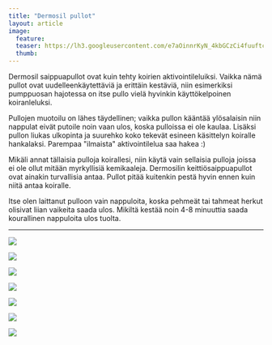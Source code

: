 ```yaml
---
title: "Dermosil pullot"
layout: article
image:
  feature:
  teaser: https://lh3.googleusercontent.com/e7aOinnrKyN_4kbGCzCi4fuuftcXfb_mtPfheWLyUomydzXNdtr5BByWjvtWxZf5n5WiYA6T_oEKUmlEpLHfz-PbS-68SwnnWWH6QXdLGh9umoLJ6GJlmOe8Gfyq8xZqMLApiem-k08D1RiRvox1VSBQBx4WAaT3syTl-hox0zQbbnA5rmhKQ1rp6K5kBhe10CYcZkhJlIzTcG3-DmqfzIIo7y4HeTyxoHNfAbo5_H1rkejV33WdmZ1S5jtSpv_llN8a5cgPAjEMJINpL-8pJXSmA90cY4lmD-ltyiqSNxz8ix_pMX9zEbJvyVpQt5db-E_kY6sOpt6pykA0pawXzUhPOGQiCgh12ZIvb-Oos0cg5faridlJd6gAbTMBRPyIthng9Y21WnJv2YbihGcW8WmH6cyvFAn2Ayj_22LQIiOLao_0BDrC-ypooLi4bjBiCmp0ddsh4Ds6tvtM8ATSosyRZV6EmqFHnhr31RtMPYjS8aj-WcKpkEOMNZ5ZLPExvCcU754Gr5tfjgIGX07Ux7mXeb0etSA54piJNeWSO4w=w245
  thumb:
---
```


Dermosil saippuapullot ovat kuin tehty koirien aktivointileluiksi. Vaikka nämä pullot ovat uudelleenkäytettäviä ja erittäin kestäviä, niin esimerkiksi pumppuosan hajotessa on itse pullo vielä hyvinkin käyttökelpoinen koiranleluksi.

Pullojen muotoilu on lähes täydellinen; vaikka pullon kääntää ylösalaisin niin nappulat eivät putoile noin vaan ulos, koska pulloissa ei ole kaulaa. Lisäksi pullon liukas ulkopinta ja suurehko koko tekevät esineen käsittelyn koiralle hankalaksi. Parempaa "ilmaista" aktivointilelua saa hakea :)

Mikäli annat tällaisia pulloja koirallesi, niin käytä vain sellaisia pulloja joissa ei ole ollut mitään myrkyllisiä kemikaaleja. Dermosilin keittiösaippuapullot ovat ainakin turvallisia antaa. Pullot pitää kuitenkin pestä hyvin ennen kuin niitä antaa koiralle.

Itse olen laittanut pulloon vain nappuloita, koska pehmeät tai tahmeat herkut olisivat liian vaikeita saada ulos. Mikiltä kestää noin 4-8 minuuttia saada kourallinen nappuloita ulos tuolta.

---

[![](https://lh3.googleusercontent.com/-nGPYwYwXC3vB0m5VwJsuVXR9MyeQdPrVKf6DIJCwXspkXNHtOEzdsYOQkT1hLuIlB7i39IFPnag12BRNjPVxHmrU6B3_1Px6mnEqCFxk34WF-6GoYyVwM50kn9M0JBFV7He2LhCJMF-wkk6E7XHxqbkaOI7Jm-nmpagoGmMiyrUmO34hHJbhp5Az_6M53eOBNmhomi469T_BlRmXdLL8vQujokgjpDR3a8wrXY5rrnKD2JqJNYBnIfOG2IqcpN2J8fcPbcv0orTk1fi9_6K7udQE6mqAP3rfujCwa5m0V41wWo-Gf4dyCtVsbJd_SPVmTSkVboaMkjSXXdtcreNH8edzF2W7nqFXNuzGmJ8K7MWOShjM5YU6I0CPiuSWgk0oaIDVBc3B3TVWp-9uv8T-niDILCnp80vDLjNbLBtsjtFFBJPLxkKrIEh1Qb8HaWJv7uvdkK8K9FvfYzs4vNJ8utTihZMVcuq-cp81wMW0kRjY-cFDsabGBmcR7QgvtbTfDZhIdawZ0QZXjRqnkESKEgfmoV4Vt5UtdSBBm9X3KQ=w800)](https://lh3.googleusercontent.com/-nGPYwYwXC3vB0m5VwJsuVXR9MyeQdPrVKf6DIJCwXspkXNHtOEzdsYOQkT1hLuIlB7i39IFPnag12BRNjPVxHmrU6B3_1Px6mnEqCFxk34WF-6GoYyVwM50kn9M0JBFV7He2LhCJMF-wkk6E7XHxqbkaOI7Jm-nmpagoGmMiyrUmO34hHJbhp5Az_6M53eOBNmhomi469T_BlRmXdLL8vQujokgjpDR3a8wrXY5rrnKD2JqJNYBnIfOG2IqcpN2J8fcPbcv0orTk1fi9_6K7udQE6mqAP3rfujCwa5m0V41wWo-Gf4dyCtVsbJd_SPVmTSkVboaMkjSXXdtcreNH8edzF2W7nqFXNuzGmJ8K7MWOShjM5YU6I0CPiuSWgk0oaIDVBc3B3TVWp-9uv8T-niDILCnp80vDLjNbLBtsjtFFBJPLxkKrIEh1Qb8HaWJv7uvdkK8K9FvfYzs4vNJ8utTihZMVcuq-cp81wMW0kRjY-cFDsabGBmcR7QgvtbTfDZhIdawZ0QZXjRqnkESKEgfmoV4Vt5UtdSBBm9X3KQ=s0)

[![](https://lh3.googleusercontent.com/ShuGYpYkghufqwSiOg2mGAzbP9FpPyRvtow4uSMLyZGNxuO3oiMZ3lOsTDkSg50a1OQjah54YnFNf76FnPwUvwIvMSokYcKEUl7xuD0c6HhADK68bDErw54oCiQWt7bWpJd4ZeUaZik_TFZUsbdf7JnFAskSIv4NLtUEKQwwmYF-_B5vgu2CHhCNJkC_gVw4maqK46xlZr2iD7ixLMWTv-dZz5aKvzGvnS3ndQ4YMk5lUpduifPYM3iIz83Mb4EhGC6kq0XQ6tutSuEU__dojnnmGZspQA96oImQ5PbyWWm-xwq3FfCV2lEtFhvka6LNynQ830hbe7b54RQmsin_xYHvtwv-FH_Cldf3vcCu3Y_ZSuhPoe0vDrmWlxoKVn0AOSdFii4b_q-Ri4OmQUng1-aCMPS_6YG6YWoq9gKrrFzYm0zPCxbDyZD9t50koB4S3jkSyakbIshuFEFazkBmP9pN_Lo-Cdal2aAFRSHLFjCyg7Fidslo_D7DZut2omwiHk_X4K2cvkgYWlulP8XPJP8NZiM6d5p0gyuJuFD_EaA=w800)](https://lh3.googleusercontent.com/ShuGYpYkghufqwSiOg2mGAzbP9FpPyRvtow4uSMLyZGNxuO3oiMZ3lOsTDkSg50a1OQjah54YnFNf76FnPwUvwIvMSokYcKEUl7xuD0c6HhADK68bDErw54oCiQWt7bWpJd4ZeUaZik_TFZUsbdf7JnFAskSIv4NLtUEKQwwmYF-_B5vgu2CHhCNJkC_gVw4maqK46xlZr2iD7ixLMWTv-dZz5aKvzGvnS3ndQ4YMk5lUpduifPYM3iIz83Mb4EhGC6kq0XQ6tutSuEU__dojnnmGZspQA96oImQ5PbyWWm-xwq3FfCV2lEtFhvka6LNynQ830hbe7b54RQmsin_xYHvtwv-FH_Cldf3vcCu3Y_ZSuhPoe0vDrmWlxoKVn0AOSdFii4b_q-Ri4OmQUng1-aCMPS_6YG6YWoq9gKrrFzYm0zPCxbDyZD9t50koB4S3jkSyakbIshuFEFazkBmP9pN_Lo-Cdal2aAFRSHLFjCyg7Fidslo_D7DZut2omwiHk_X4K2cvkgYWlulP8XPJP8NZiM6d5p0gyuJuFD_EaA=s0)

[![](https://lh3.googleusercontent.com/iVkOajdc2X7NFK_oyjFLj3qOhhlpNo6AyX-QRS4hrG2SD-2AT2ctta_o_zfKWY52AGfy5muVf7q4m6TDZX7rT-lsqijCf2O1JEw9qINvtyOn1-DvElv4dQXBIPqE-xMujNrauO4tMo3rZz3UwxPBP49SA4luVeZvndvijxozksOmWmacEYLffvlT4immDbJwnN6ay6T6T0sdN_KwICPQ9PrpdrXRw3uJQB1dj03wuN_fD-5jHGHGnJN4x4WGbw30PRF1zltsoqtaXiAFzEnmFEHDiM1AyQREdeyXCjaQ8UVDNX4s9v1Tf05Ec5cHFHh_EAPT-IN1XnUjUSueep02192hLQ2KYLvLOt5N0YwyMAXWMBxFnssoTB8w-4e5gFY_IvZGlCctm2jiTJfw2TG3WiXkoc_3AuN_RcaNJ22UEdEPrTrqLN6gAQgGo-OHvX4qTSbqRJH0MU4HO5Yqc2-04U5eUYPYpiqUsCb25jre009IVCNRr1ftQDdZl47hmcrj3A8TcsyhVacJKPxhNMnMp_S609zz-NVQDswIaGqcPPM=w800)](https://lh3.googleusercontent.com/iVkOajdc2X7NFK_oyjFLj3qOhhlpNo6AyX-QRS4hrG2SD-2AT2ctta_o_zfKWY52AGfy5muVf7q4m6TDZX7rT-lsqijCf2O1JEw9qINvtyOn1-DvElv4dQXBIPqE-xMujNrauO4tMo3rZz3UwxPBP49SA4luVeZvndvijxozksOmWmacEYLffvlT4immDbJwnN6ay6T6T0sdN_KwICPQ9PrpdrXRw3uJQB1dj03wuN_fD-5jHGHGnJN4x4WGbw30PRF1zltsoqtaXiAFzEnmFEHDiM1AyQREdeyXCjaQ8UVDNX4s9v1Tf05Ec5cHFHh_EAPT-IN1XnUjUSueep02192hLQ2KYLvLOt5N0YwyMAXWMBxFnssoTB8w-4e5gFY_IvZGlCctm2jiTJfw2TG3WiXkoc_3AuN_RcaNJ22UEdEPrTrqLN6gAQgGo-OHvX4qTSbqRJH0MU4HO5Yqc2-04U5eUYPYpiqUsCb25jre009IVCNRr1ftQDdZl47hmcrj3A8TcsyhVacJKPxhNMnMp_S609zz-NVQDswIaGqcPPM=s0)

[![](https://lh3.googleusercontent.com/sdy2xYzUT9m7vIZ8NkuhB13omVhZXmiQ4szS857IhDbZ5CclRngRFCet3EuLvsNbmvttWTLYIzKonrOOSO5JjN0MhrjRJckmcoYs5IsOkTHVei5tPio75wYUpD6J-Nu-2McA2opUMROHfeMyr0z-3YduzVKmZqdGp3jX_Na6faHxPRg_Gpec-jWBPiK96J4AUoEkXshmkNzkoWlKaQ-hBVT_xB0lc4wpVi_8ROH4XfwzESDYuf8FkKGJ_SML3t-trFSd9_oExGzC94e8IWn3GVYYdXodscbMhsxxTo6dSoVglhGzyzL53ZFpxK-DkN-LargsjR-eJremIlqkCd9yvCMazQkiZK2n7z5ICY5LxUJZcS9SuburPOAaitGk2Cu41qtugHRcBVHKC5nbxF_3ZN_K04PFYA4giDrKfMKCz7rWKLuYNNJ87XTB2Eu24qEmPQ_CMFOBfZQMKZvbA6iK9Q2q-MJnZUGO1NJPuJxc4tV0OxVldUw-c9w_OsoPNIVmuSbw-AVKSVHEeicFM5NZ4Y3GA2anXrujogMTIXgHEdY=w800)](https://lh3.googleusercontent.com/sdy2xYzUT9m7vIZ8NkuhB13omVhZXmiQ4szS857IhDbZ5CclRngRFCet3EuLvsNbmvttWTLYIzKonrOOSO5JjN0MhrjRJckmcoYs5IsOkTHVei5tPio75wYUpD6J-Nu-2McA2opUMROHfeMyr0z-3YduzVKmZqdGp3jX_Na6faHxPRg_Gpec-jWBPiK96J4AUoEkXshmkNzkoWlKaQ-hBVT_xB0lc4wpVi_8ROH4XfwzESDYuf8FkKGJ_SML3t-trFSd9_oExGzC94e8IWn3GVYYdXodscbMhsxxTo6dSoVglhGzyzL53ZFpxK-DkN-LargsjR-eJremIlqkCd9yvCMazQkiZK2n7z5ICY5LxUJZcS9SuburPOAaitGk2Cu41qtugHRcBVHKC5nbxF_3ZN_K04PFYA4giDrKfMKCz7rWKLuYNNJ87XTB2Eu24qEmPQ_CMFOBfZQMKZvbA6iK9Q2q-MJnZUGO1NJPuJxc4tV0OxVldUw-c9w_OsoPNIVmuSbw-AVKSVHEeicFM5NZ4Y3GA2anXrujogMTIXgHEdY=s0)

[![](https://lh3.googleusercontent.com/lsKzaaEjFpVtXFpRBTSNpnLdEPiE1PfQf-j0AJLXoY5etXyfekx4Kr4q2FU_8jlXNvIUKcAzjUVGFyN9tHFsWQwmvwTlH29G29ae7wu6FZmmM6CpnYmnADDHAInMyQ0XnjxAWN1mLv7L54f61lfC01B_MHoLPizvUoM9HVU1wK3Fv8aKjN3lf6NZ4GAsjwRcHCApi6Lik_9n6hQd7QSJlKwX0edNugAucgRa90cKyin7VngFUPeB_u54Vl8Cb6c4V38jNQZDU6uXn6z4H1JPc9x4ATlt7y8cQpoClnhu30sKMt_Y_y1GWLNww0aSm5qCRO6S75PvJ9DWoH_s-M89w3s3qPUSKgCQ6TLhlYVAaqlJ3gonDUWNUVTzm28WvaKuBkSsg-H9LNgD69ur8DE3m1N12sQ-aIRNwUVUjTICFeidO6Gg49Csm_G2PBAUTd902v8RYApfd0FCSMqWplbz6CHxmOePRu8P_qS82Si8sAfXE-Yr8Rgp-AU8zk1fKfJn6qtW_2J42wNwKT7KrzhXbMcvDCcUj_XvlmgI5owx_l4=w800)](https://lh3.googleusercontent.com/lsKzaaEjFpVtXFpRBTSNpnLdEPiE1PfQf-j0AJLXoY5etXyfekx4Kr4q2FU_8jlXNvIUKcAzjUVGFyN9tHFsWQwmvwTlH29G29ae7wu6FZmmM6CpnYmnADDHAInMyQ0XnjxAWN1mLv7L54f61lfC01B_MHoLPizvUoM9HVU1wK3Fv8aKjN3lf6NZ4GAsjwRcHCApi6Lik_9n6hQd7QSJlKwX0edNugAucgRa90cKyin7VngFUPeB_u54Vl8Cb6c4V38jNQZDU6uXn6z4H1JPc9x4ATlt7y8cQpoClnhu30sKMt_Y_y1GWLNww0aSm5qCRO6S75PvJ9DWoH_s-M89w3s3qPUSKgCQ6TLhlYVAaqlJ3gonDUWNUVTzm28WvaKuBkSsg-H9LNgD69ur8DE3m1N12sQ-aIRNwUVUjTICFeidO6Gg49Csm_G2PBAUTd902v8RYApfd0FCSMqWplbz6CHxmOePRu8P_qS82Si8sAfXE-Yr8Rgp-AU8zk1fKfJn6qtW_2J42wNwKT7KrzhXbMcvDCcUj_XvlmgI5owx_l4=s0)

[![](https://lh3.googleusercontent.com/sJY_mGU6RnJ_1mMfoPtBo4ZnMB_nYvNcg-BE2qkRGMrPwXYMLoC6uwrRa18ziZA_IaLKHur927NTiFlAkECR45R5ER9UdQwy76JXHonSXn05kBpSIj8uhrfRj-evRLcd-b4PTKH9I98C0qgDtGnuj_tfVLExC3mrE284z-w9s7_IyhZbl1hpEkst08dcMxdz2WGw3ZV54pOcZNVPFUQNZSbTI5ttSgYAI8nH6RDg2yt4MpOux-CrZKwACgT3cAZMB5fg7RTsDAmundorhAJbCfUfa3o8bYmuTfG2MMDhjExEEvGmbSqGl9m5vOttHm02GueS5L5WBzvjSRXbfal8AtyU7Ohj8_wCioAEpw3TrQTb1mTncdS6tiB8JcOySrAYPJMIaxP6EM6c2rhBSltHoykFRG2fyx5M8ySfOMzWa5GysV4_QkAUTKUd_OOCnqkH-rARfsXlJRRH2MxY0_-jxcjiRh2G61uWzoMdrTts3vBrF_fj1nNnMgMBbhdkKA2OKBiX7azzfMoDB7nrsOq61mj11s3w-tFU_gLDVJbc3xw=w800)](https://lh3.googleusercontent.com/sJY_mGU6RnJ_1mMfoPtBo4ZnMB_nYvNcg-BE2qkRGMrPwXYMLoC6uwrRa18ziZA_IaLKHur927NTiFlAkECR45R5ER9UdQwy76JXHonSXn05kBpSIj8uhrfRj-evRLcd-b4PTKH9I98C0qgDtGnuj_tfVLExC3mrE284z-w9s7_IyhZbl1hpEkst08dcMxdz2WGw3ZV54pOcZNVPFUQNZSbTI5ttSgYAI8nH6RDg2yt4MpOux-CrZKwACgT3cAZMB5fg7RTsDAmundorhAJbCfUfa3o8bYmuTfG2MMDhjExEEvGmbSqGl9m5vOttHm02GueS5L5WBzvjSRXbfal8AtyU7Ohj8_wCioAEpw3TrQTb1mTncdS6tiB8JcOySrAYPJMIaxP6EM6c2rhBSltHoykFRG2fyx5M8ySfOMzWa5GysV4_QkAUTKUd_OOCnqkH-rARfsXlJRRH2MxY0_-jxcjiRh2G61uWzoMdrTts3vBrF_fj1nNnMgMBbhdkKA2OKBiX7azzfMoDB7nrsOq61mj11s3w-tFU_gLDVJbc3xw=s0)

[![](https://lh3.googleusercontent.com/lEx3m-GltexTVmtQdN8fqoIfDBKpanl1bgK2JG-XInF7PCsfXN2TObFVKMnGCGxG-pjfFfo3f0CuGHt42Um7GvlZpqdBTrYw7-5McBScBnbprV3R1q-5_H8-59eBnWmHQibOH7SsZFwf-vUYCM40cCYaxGs_SCRUVxWRnwiCRUk_YpGuAUy1-7ZwXWT32ObPhzz3KBkoVcauc_D4XbS3g0fS-j-78dc8qpGgNLYCh0gQfhP_FHHKVf5n4PKpOQRrVYSwMy6jfGid7H5BK-rCJfO0j91D8quj8L052kOVEx1gB_x8qKuX201z6ahmKAhe9MnX1RxgbT4GbPZY0g0qEv-Ps7CZGgTbA1gULB22CH7F22VOnFTvP4Rgkm9lQE8SmiQ7tkKKStUxVn_N7yYJ3GiOtNTuY92mbXu5xqoQiDAsN0QoRdHuX-1PzjOdajRH7TVJNt0fQCYVVke6ipNlkjzeDQcE0d4_SlRf82Xu2G6b82wM2YtIeZFpG8aBfzXv9QkKnsJ3iGCtUGyENkebcjuR9y_SXV2WU5Henn6CYLE=w800)](https://lh3.googleusercontent.com/lEx3m-GltexTVmtQdN8fqoIfDBKpanl1bgK2JG-XInF7PCsfXN2TObFVKMnGCGxG-pjfFfo3f0CuGHt42Um7GvlZpqdBTrYw7-5McBScBnbprV3R1q-5_H8-59eBnWmHQibOH7SsZFwf-vUYCM40cCYaxGs_SCRUVxWRnwiCRUk_YpGuAUy1-7ZwXWT32ObPhzz3KBkoVcauc_D4XbS3g0fS-j-78dc8qpGgNLYCh0gQfhP_FHHKVf5n4PKpOQRrVYSwMy6jfGid7H5BK-rCJfO0j91D8quj8L052kOVEx1gB_x8qKuX201z6ahmKAhe9MnX1RxgbT4GbPZY0g0qEv-Ps7CZGgTbA1gULB22CH7F22VOnFTvP4Rgkm9lQE8SmiQ7tkKKStUxVn_N7yYJ3GiOtNTuY92mbXu5xqoQiDAsN0QoRdHuX-1PzjOdajRH7TVJNt0fQCYVVke6ipNlkjzeDQcE0d4_SlRf82Xu2G6b82wM2YtIeZFpG8aBfzXv9QkKnsJ3iGCtUGyENkebcjuR9y_SXV2WU5Henn6CYLE=s0)
